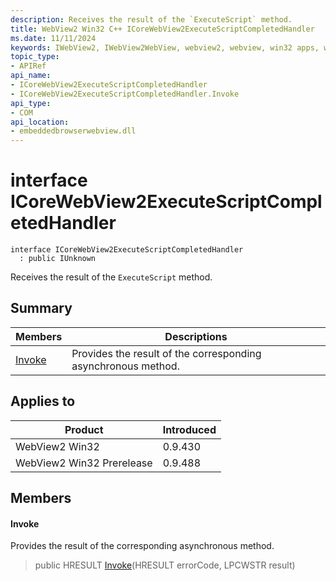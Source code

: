 ```yaml
---
description: Receives the result of the `ExecuteScript` method.
title: WebView2 Win32 C++ ICoreWebView2ExecuteScriptCompletedHandler
ms.date: 11/11/2024
keywords: IWebView2, IWebView2WebView, webview2, webview, win32 apps, win32, edge, ICoreWebView2, ICoreWebView2Controller, browser control, edge html, ICoreWebView2ExecuteScriptCompletedHandler
topic_type: 
- APIRef
api_name:
- ICoreWebView2ExecuteScriptCompletedHandler
- ICoreWebView2ExecuteScriptCompletedHandler.Invoke
api_type:
- COM
api_location:
- embeddedbrowserwebview.dll
---
```


# interface ICoreWebView2ExecuteScriptCompletedHandler

```
interface ICoreWebView2ExecuteScriptCompletedHandler
  : public IUnknown
```

Receives the result of the `ExecuteScript` method.

## Summary

 Members                        | Descriptions
--------------------------------|---------------------------------------------
[Invoke](#invoke) | Provides the result of the corresponding asynchronous method.

## Applies to

Product                         | Introduced
--------------------------------|---------------------------------------------
WebView2 Win32            |    0.9.430
WebView2 Win32 Prerelease |    0.9.488

## Members

#### Invoke

Provides the result of the corresponding asynchronous method.

> public HRESULT [Invoke](#invoke)(HRESULT errorCode, LPCWSTR result)

